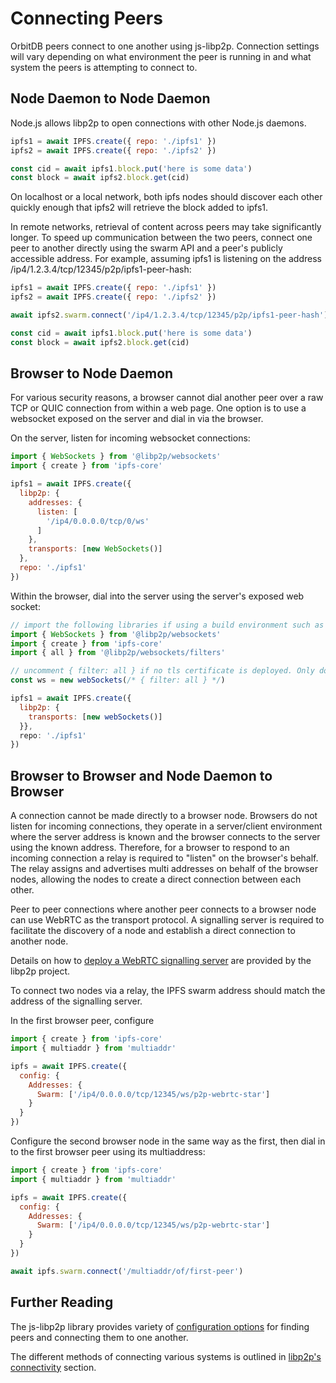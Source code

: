 # Connecting Peers

OrbitDB peers connect to one another using js-libp2p. Connection settings will vary depending on what environment the peer is running in and what system the peers is attempting to connect to.

## Node Daemon to Node Daemon

Node.js allows libp2p to open connections with other Node.js daemons.

```javascript
ipfs1 = await IPFS.create({ repo: './ipfs1' })
ipfs2 = await IPFS.create({ repo: './ipfs2' })

const cid = await ipfs1.block.put('here is some data')
const block = await ipfs2.block.get(cid)
```

On localhost or a local network, both ipfs nodes should discover each other quickly enough that ipfs2 will retrieve the block added to ipfs1.

In remote networks, retrieval of content across peers may take significantly longer. To speed up communication between the two peers, connect one peer to another directly using the swarm API and a peer's publicly accessible address. For example, assuming ipfs1 is listening on the address /ip4/1.2.3.4/tcp/12345/p2p/ipfs1-peer-hash:

```javascript
ipfs1 = await IPFS.create({ repo: './ipfs1' })
ipfs2 = await IPFS.create({ repo: './ipfs2' })

await ipfs2.swarm.connect('/ip4/1.2.3.4/tcp/12345/p2p/ipfs1-peer-hash')

const cid = await ipfs1.block.put('here is some data')
const block = await ipfs2.block.get(cid)
```

## Browser to Node Daemon

For various security reasons, a browser cannot dial another peer over a raw TCP or QUIC connection from within a web page.  One option is to use a websocket exposed on the server and dial in via the browser.

On the server, listen for incoming websocket connections:

```javascript
import { WebSockets } from '@libp2p/websockets'
import { create } from 'ipfs-core'

ipfs1 = await IPFS.create({ 
  libp2p: { 
    addresses: {
      listen: [
        '/ip4/0.0.0.0/tcp/0/ws'
      ]
    },
    transports: [new WebSockets()] 
  },
  repo: './ipfs1'
})
```

Within the browser, dial into the server using the server's exposed web socket:

```javascript
// import the following libraries if using a build environment such as vite.
import { WebSockets } from '@libp2p/websockets'
import { create } from 'ipfs-core'
import { all } from '@libp2p/websockets/filters'

// uncomment { filter: all } if no tls certificate is deployed. Only do this in development environments.
const ws = new webSockets(/* { filter: all } */)

ipfs1 = await IPFS.create({
  libp2p: {
    transports: [new webSockets()] 
  }},
  repo: './ipfs1'
})
```

## Browser to Browser and Node Daemon to Browser

A connection cannot be made directly to a browser node. Browsers do not listen for incoming connections, they operate in a server/client environment where the server address is known and the browser connects to the server using the known address. Therefore, for a browser to respond to an incoming connection a relay is required to "listen" on the browser's behalf. The relay assigns and advertises multi addresses on behalf of the browser nodes, allowing the nodes to create a direct connection between each other.

Peer to peer connections where another peer connects to a browser node can use WebRTC as the transport protocol. A signalling server is required to facilitate the discovery of a node and establish a direct connection to another node.

Details on how to [deploy a WebRTC signalling server](https://github.com/libp2p/js-libp2p-webrtc-star/tree/master/packages/webrtc-star-signalling-server) are provided by the libp2p project.

To connect two nodes via a relay, the IPFS swarm address should match the address of the signalling server.

In the first browser peer, configure

```javascript
import { create } from 'ipfs-core'
import { multiaddr } from 'multiaddr'

ipfs = await IPFS.create({
  config: {
    Addresses: { 
      Swarm: ['/ip4/0.0.0.0/tcp/12345/ws/p2p-webrtc-star']
    }
  }
})
```

Configure the second browser node in the same way as the first, then dial in to the first browser peer using its multiaddress:

```javascript
import { create } from 'ipfs-core'
import { multiaddr } from 'multiaddr'

ipfs = await IPFS.create({
  config: {
    Addresses: { 
      Swarm: ['/ip4/0.0.0.0/tcp/12345/ws/p2p-webrtc-star']
    }
  }
})

await ipfs.swarm.connect('/multiaddr/of/first-peer')
```

## Further Reading

The js-libp2p library provides variety of [configuration options](https://github.com/libp2p/js-libp2p/blob/master/doc/CONFIGURATION.md) for finding peers and connecting them to one another.

The different methods of connecting various systems is outlined in [libp2p's connectivity](https://connectivity.libp2p.io) section.